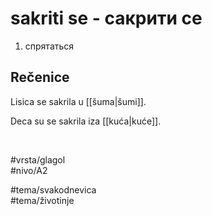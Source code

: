# sakriti se - сакрити се

1. спрятаться  

## Rečenice

Lisica se sakrila u [[šuma|šumi]].  

Deca su se sakrila iza [[kuća|kuće]].  

<br>

#vrsta/glagol  
#nivo/A2  

#tema/svakodnevica  
#tema/životinje  
